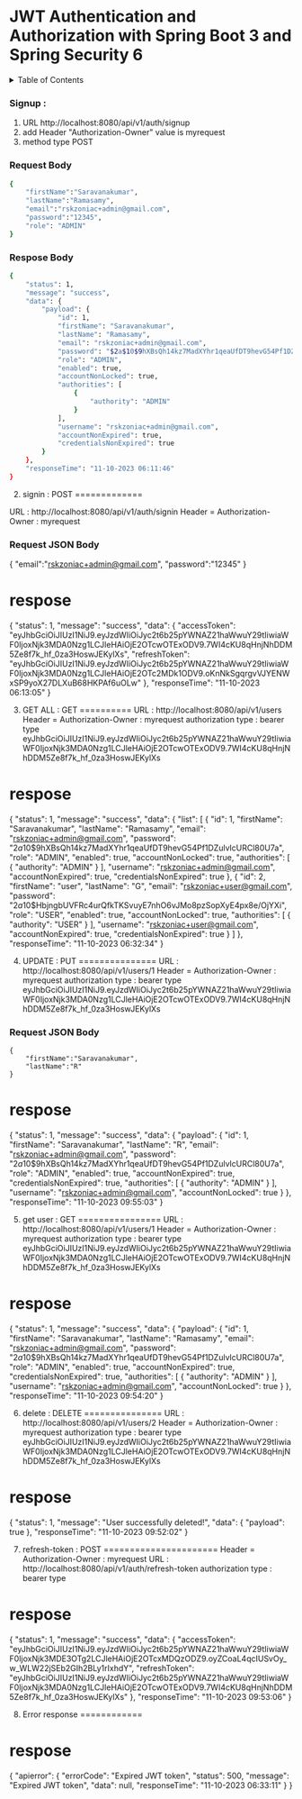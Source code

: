 # JWT Authentication and Authorization with Spring Boot 3 and Spring Security 6

<!-- TABLE OF CONTENTS -->
<details>
  <summary>Table of Contents</summary>
  <ol>
    <li>
      <a href="#about-the-project">About The Project</a>
    </li>
    <li>
      <a href="#getting-started">Getting Started</a>
      <ul>
        <li><a href="#prerequisites">Prerequisites</a></li>
        <li><a href="#installation">Installation</a></li>
      </ul>
    </li>
    <li><a href="#Signup">Signup</a></li>
    <li><a href="#roadmap">Signin</a></li>
    <li><a href="#getall">GET ALL</a></li>
    <li><a href="#update">UPDATE</a></li>
    <li><a href="#get">GET</a></li>
    <li><a href="#delete">DELETE</a></li>
    <li><a href="#refresh-token">refresh-token</a></li>
    <li><a href="#Error response">Error response</a></li>
  </ol>
</details>

<!-- GETTING STARTED -->
### Signup : 

1. URL http://localhost:8080/api/v1/auth/signup
2. add Header "Authorization-Owner" value is myrequest
3. method type POST

### Request Body
```sh
{
	"firstName":"Saravanakumar",
	"lastName":"Ramasamy",
	"email":"rskzoniac+admin@gmail.com",
	"password":"12345",
	"role": "ADMIN"
}
```

### Respose Body
```sh
{
    "status": 1,
    "message": "success",
    "data": {
        "payload": {
            "id": 1,
            "firstName": "Saravanakumar",
            "lastName": "Ramasamy",
            "email": "rskzoniac+admin@gmail.com",
            "password": "$2a$10$9hXBsQh14kz7MadXYhr1qeaUfDT9hevG54Pf1DZulvlcURCl80U7a",
            "role": "ADMIN",
            "enabled": true,
            "accountNonLocked": true,
            "authorities": [
                {
                    "authority": "ADMIN"
                }
            ],
            "username": "rskzoniac+admin@gmail.com",
            "accountNonExpired": true,
            "credentialsNonExpired": true
        }
    },
    "responseTime": "11-10-2023 06:11:46"
}
```

2) signin : POST
=============

URL : http://localhost:8080/api/v1/auth/signin
Header = Authorization-Owner : myrequest

### Request JSON Body
{
    "email":"rskzoniac+admin@gmail.com",
    "password":"12345"
}

respose
==========
{
    "status": 1,
    "message": "success",
    "data": {
        "accessToken": "eyJhbGciOiJIUzI1NiJ9.eyJzdWIiOiJyc2t6b25pYWNAZ21haWwuY29tIiwiaWF0IjoxNjk3MDA0Nzg1LCJleHAiOjE2OTcwOTExODV9.7WI4cKU8qHnjNhDDM5Ze8f7k_hf_0za3HoswJEKylXs",
        "refreshToken": "eyJhbGciOiJIUzI1NiJ9.eyJzdWIiOiJyc2t6b25pYWNAZ21haWwuY29tIiwiaWF0IjoxNjk3MDA0Nzg1LCJleHAiOjE2OTc2MDk1ODV9.oKnNkSgqrgvVJYENWxSP9yoX27DLXuB68HKPAf6uOLw"
    },
    "responseTime": "11-10-2023 06:13:05"
}


3) GET ALL : GET
==========
URL :  http://localhost:8080/api/v1/users
Header = Authorization-Owner : myrequest
authorization type : bearer type 
	eyJhbGciOiJIUzI1NiJ9.eyJzdWIiOiJyc2t6b25pYWNAZ21haWwuY29tIiwiaWF0IjoxNjk3MDA0Nzg1LCJleHAiOjE2OTcwOTExODV9.7WI4cKU8qHnjNhDDM5Ze8f7k_hf_0za3HoswJEKylXs

respose
========
{
    "status": 1,
    "message": "success",
    "data": {
        "list": [
            {
                "id": 1,
                "firstName": "Saravanakumar",
                "lastName": "Ramasamy",
                "email": "rskzoniac+admin@gmail.com",
                "password": "$2a$10$9hXBsQh14kz7MadXYhr1qeaUfDT9hevG54Pf1DZulvlcURCl80U7a",
                "role": "ADMIN",
                "enabled": true,
                "accountNonLocked": true,
                "authorities": [
                    {
                        "authority": "ADMIN"
                    }
                ],
                "username": "rskzoniac+admin@gmail.com",
                "accountNonExpired": true,
                "credentialsNonExpired": true
            },
            {
                "id": 2,
                "firstName": "user",
                "lastName": "G",
                "email": "rskzoniac+user@gmail.com",
                "password": "$2a$10$HbjngbUVFRc4urQfkTKSvuyE7nhO6vJMo8pzSopXyE4px8e/OjYXi",
                "role": "USER",
                "enabled": true,
                "accountNonLocked": true,
                "authorities": [
                    {
                        "authority": "USER"
                    }
                ],
                "username": "rskzoniac+user@gmail.com",
                "accountNonExpired": true,
                "credentialsNonExpired": true
            }
        ]
    },
    "responseTime": "11-10-2023 06:32:34"
}

4) UPDATE : PUT
===============
URL :  http://localhost:8080/api/v1/users/1
Header = Authorization-Owner : myrequest
authorization type : bearer type 
	eyJhbGciOiJIUzI1NiJ9.eyJzdWIiOiJyc2t6b25pYWNAZ21haWwuY29tIiwiaWF0IjoxNjk3MDA0Nzg1LCJleHAiOjE2OTcwOTExODV9.7WI4cKU8qHnjNhDDM5Ze8f7k_hf_0za3HoswJEKylXs

### Request JSON Body
    {
        "firstName":"Saravanakumar",
        "lastName":"R"
    }

respose
==========
{
    "status": 1,
    "message": "success",
    "data": {
        "payload": {
            "id": 1,
            "firstName": "Saravanakumar",
            "lastName": "R",
            "email": "rskzoniac+admin@gmail.com",
            "password": "$2a$10$9hXBsQh14kz7MadXYhr1qeaUfDT9hevG54Pf1DZulvlcURCl80U7a",
            "role": "ADMIN",
            "enabled": true,
            "accountNonExpired": true,
            "credentialsNonExpired": true,
            "authorities": [
                {
                    "authority": "ADMIN"
                }
            ],
            "username": "rskzoniac+admin@gmail.com",
            "accountNonLocked": true
        }
    },
    "responseTime": "11-10-2023 09:55:03"
}


5) get user : GET
================
URL :  http://localhost:8080/api/v1/users/1
Header = Authorization-Owner : myrequest
authorization type : bearer type 
	eyJhbGciOiJIUzI1NiJ9.eyJzdWIiOiJyc2t6b25pYWNAZ21haWwuY29tIiwiaWF0IjoxNjk3MDA0Nzg1LCJleHAiOjE2OTcwOTExODV9.7WI4cKU8qHnjNhDDM5Ze8f7k_hf_0za3HoswJEKylXs

respose
==========
{
    "status": 1,
    "message": "success",
    "data": {
        "payload": {
            "id": 1,
            "firstName": "Saravanakumar",
            "lastName": "Ramasamy",
            "email": "rskzoniac+admin@gmail.com",
            "password": "$2a$10$9hXBsQh14kz7MadXYhr1qeaUfDT9hevG54Pf1DZulvlcURCl80U7a",
            "role": "ADMIN",
            "enabled": true,
            "accountNonExpired": true,
            "credentialsNonExpired": true,
            "authorities": [
                {
                    "authority": "ADMIN"
                }
            ],
            "username": "rskzoniac+admin@gmail.com",
            "accountNonLocked": true
        }
    },
    "responseTime": "11-10-2023 09:54:20"
}

6) delete : DELETE
===============
URL :  http://localhost:8080/api/v1/users/2
Header = Authorization-Owner : myrequest
authorization type : bearer type 
	eyJhbGciOiJIUzI1NiJ9.eyJzdWIiOiJyc2t6b25pYWNAZ21haWwuY29tIiwiaWF0IjoxNjk3MDA0Nzg1LCJleHAiOjE2OTcwOTExODV9.7WI4cKU8qHnjNhDDM5Ze8f7k_hf_0za3HoswJEKylXs

respose
========

{
    "status": 1,
    "message": "User successfully deleted!",
    "data": {
        "payload": true
    },
    "responseTime": "11-10-2023 09:52:02"
}


7) refresh-token : POST
======================
Header = Authorization-Owner : myrequest
URL :  http://localhost:8080/api/v1/auth/refresh-token
authorization type : bearer type

respose
========
{
    "status": 1,
    "message": "success",
    "data": {
        "accessToken": "eyJhbGciOiJIUzI1NiJ9.eyJzdWIiOiJyc2t6b25pYWNAZ21haWwuY29tIiwiaWF0IjoxNjk3MDE3OTg2LCJleHAiOjE2OTcxMDQzODZ9.oyZCoaL4qcIUSvOy_w_WLW22jSEb2GIh2BLy1rIxhdY",
        "refreshToken": "eyJhbGciOiJIUzI1NiJ9.eyJzdWIiOiJyc2t6b25pYWNAZ21haWwuY29tIiwiaWF0IjoxNjk3MDA0Nzg1LCJleHAiOjE2OTcwOTExODV9.7WI4cKU8qHnjNhDDM5Ze8f7k_hf_0za3HoswJEKylXs"
    },
    "responseTime": "11-10-2023 09:53:06"
}


8) Error response
============

respose
========
{
    "apierror": {
        "errorCode": "Expired JWT token",
        "status": 500,
        "message": "Expired JWT token",
        "data": null,
        "responseTime": "11-10-2023 06:33:11"
    }
}
